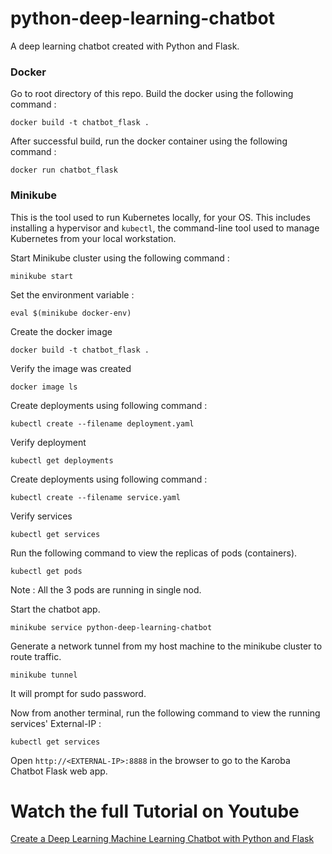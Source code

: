 # python-deep-learning-chatbot
A deep learning chatbot created with Python and Flask.

### Docker 

 Go to root directory of this repo. Build the docker using the following command :
```
docker build -t chatbot_flask .
```

After successful build, run the docker container using the following command :

```
docker run chatbot_flask
```

### Minikube

   This is the tool used to run Kubernetes locally, for your OS. This includes installing a hypervisor and `kubectl`, the command-line tool used to manage Kubernetes from your local workstation.
   
 Start Minikube cluster using the following command :
 ```
 minikube start
 ```
 
 Set the environment variable :
 
 ```
 eval $(minikube docker-env)
 ```
 
Create the docker image

```
docker build -t chatbot_flask .
```

Verify the image was created

```
docker image ls
```

Create deployments using following command :

```
kubectl create --filename deployment.yaml
```

Verify deployment 

```
kubectl get deployments
```

Create deployments using following command :

```
kubectl create --filename service.yaml
```

Verify services 

```
kubectl get services

```


Run the following command to view the replicas of pods (containers). 

```
kubectl get pods

```

Note : All the 3 pods are running in single nod.


Start the chatbot app.

```
minikube service python-deep-learning-chatbot
```


Generate a network tunnel from my host machine to the minikube cluster to route traffic.

```
minikube tunnel
```

It will prompt for sudo password.

Now from another terminal, run the following command to view the running services' External-IP :

```
kubectl get services
```

Open `http://<EXTERNAL-IP>:8888` in the browser to go to the Karoba Chatbot Flask web app.



# Watch the full Tutorial on Youtube
[Create a Deep Learning Machine Learning Chatbot with Python and Flask](https://www.youtube.com/watch?v=8HifpykuTI4)
